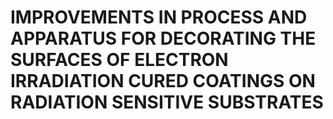 # IMPROVEMENTS IN PROCESS AND APPARATUS FOR DECORATING THE SURFACES OF ELECTRON IRRADIATION CURED COATINGS ON RADIATION SENSITIVE SUBSTRATES